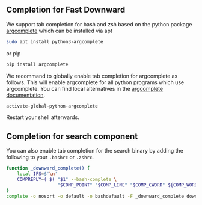 ## Completion for Fast Downward

We support tab completion for bash and zsh based on the python package [argcomplete](https://pypi.org/project/argcomplete/) which can be installed via apt

```bash
sudo apt install python3-argcomplete
```

or pip

```bash
pip install argcomplete
```

We recommand to globally enable tab completion for argcomplete as follows. This will enable argcomplete for all python programs which use argcomplete. You can find local alternatives in the [argcomplete documentation](https://pypi.org/project/argcomplete/#activating-global-completion).

```bash
activate-global-python-argcomplete
```

Restart your shell afterwards.

## Completion for search component

You can also enable tab completion for the search binary by adding the following to your `.bashrc` or `.zshrc`.

```bash
function _downward_complete() {
    local IFS=$'\n'
    COMPREPLY=( $( "$1" --bash-complete \
                   "$COMP_POINT" "$COMP_LINE" "$COMP_CWORD" ${COMP_WORDS[@]}))
}
complete -o nosort -o default -o bashdefault -F _downward_complete downward
```
